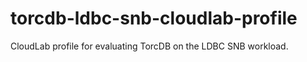 # torcdb-ldbc-snb-cloudlab-profile
CloudLab profile for evaluating TorcDB on the LDBC SNB workload.
